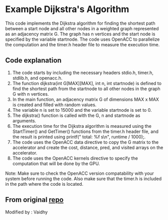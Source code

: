 # Example Dijkstra's Algorithm

This code implements the Dijkstra algorithm for finding the shortest path between a start node and all other nodes in a weighted graph represented as an adjacency matrix G. The graph has n vertices and the start node is specified by the variable startnode. The code uses OpenACC to parallelize the computation and the timer.h header file to measure the execution time.

## Code explanation

1. The code starts by including the necessary headers stdio.h, timer.h, stdlib.h, and openacc.h.
2. The function dijkstra(int G[MAX][MAX], int n, int startnode) is defined to find the shortest path from the startnode to all other nodes in the graph G with n vertices.
3. In the main function, an adjacency matrix G of dimensions MAX x MAX is created and filled with random values.
4. The variable n is set to 15000 and the variable startnode is set to 0.
5. The dijkstra() function is called with the G, n and startnode as arguments.
6. The execution time for the Dijkstra algorithm is measured using the StartTimer() and GetTimer() functions from the timer.h header file, and the result is printed using printf(" total: %f s\n", runtime / 1000);.
7. The code uses the OpenACC data directive to copy the G matrix to the accelerator and create the cost, distance, pred, and visited arrays on the accelerator.
8. The code uses the OpenACC kernels directive to specify the computation that will be done by the GPU.

Note: Make sure to check the OpenACC version compatability with your system before running the code. Also make sure that the timer.h is included in the path where the code is located.

## From original [repo](https://github.com/Yongye12/CISC372-Project)

Modified by : Vaidhy